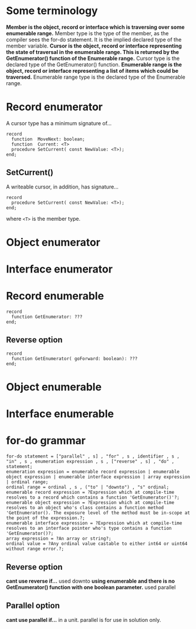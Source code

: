 # Some terminology #
**Member is the object, record or interface which is traversing over some enumerable range.** Member type is the type of the member, as the compiler sees the for-do statement. It is the implied declared type of the member variable.
**Cursor is the object, record or interface representing the state of traversal in the enumerable range. This is returned by the GetEnumerator() function of the Enumerable range.** Cursor type is the declared type of the GetEnumerator() function.
**Enumerable range is the object, record or interface representing a list of items which could be traversed.** Enumerable range type is the declared type of the Enumerable range.

# Record enumerator #
A cursor type has a minimum signature of...
```
record
  function  MoveNext: boolean;
  function  Current: <T>
  procedure SetCurrent( const NewValue: <T>);
end;
```

## SetCurrent() ##

A writeable cursor, in addition, has signature...
```
record
  procedure SetCurrent( const NewValue: <T>);
end;
```

where `<T>` is the member type.

# Object enumerator #

# Interface enumerator #

# Record enumerable #
```
record
  function GetEnumerator: ???
end;
```

## Reverse option ##
```
record
  function GetEnumerator( goForward: boolean): ???
end;
```

# Object enumerable #

# Interface enumerable #

# for-do grammar #
```
for-do statement = ["parallel" , s] , "for" , s , identifier , s , "in" , s , enumeration expression , s , ["reverse" , s] , "do" , statement;
enumeration expression = enumerable record expression | enumerable object expression | enumerable interface expression | array expression | ordinal range;
ordinal range = ordinal , s , ("to" | "downto") , "s" ordinal;
enumerable record expression = ?Expression which at compile-time resolves to a record which contains a function 'GetEnumerator()'?;
enumerable object expression = ?Expression which at compile-time resolves to an object who's class contains a function method 'GetEnumerator(). The exposure level of the method must be in-scope at the point of the expression.?;
enumerable interface expression = ?Expression which at compile-time resolves to an interface pointer who's type contains a function 'GetEnumerator()?;
array expression = ?An array or string?;
ordinal value = ?Any ordinal value castable to either int64 or uint64 without range error.?;
```


## Reverse option ##

**cant use reverse if...** used downto
**using enumerable and there is no GetEnumerator() function with one boolean parameter.** used parallel


## Parallel option ##
**cant use parallel if...** in a unit. parallel is for use in solution only.